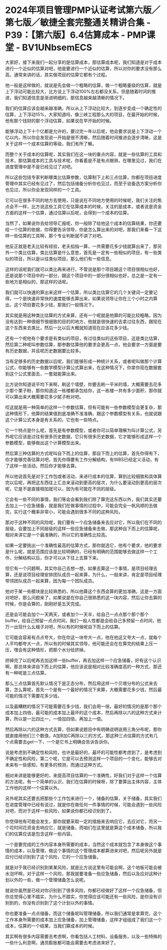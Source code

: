# 2024年项目管理PMP认证考试第六版／第七版／敏捷全套完整通关精讲合集 - P39：【第六版】6.4估算成本 - PMP课堂 - BV1UNbsemECS

大家好，接下来我们一起分享的是估算成本，那估算成本呢，我们知道是对于成本进行一个近似的估算对吧，他是要进行一个近似的估算，所以对你的要求没有那么高，通常来讲的话，其实做项目的估算它都有个过程。

他一般是这样做的，就说是先会做一个粗略的估算，做一个粗略量级的估算，就是上下浮动可能比较大，比方说上下浮动100%左右都没关系，但是随着时间的推进，我们知道信息是渐进明细的，那信息越来越清晰的情况下。

我们的估算应该会越来越准确，所以从上下浮动比较大，到逐步变成一个确定性的估算，上下浮动15%，大家知道吗，像三峡工程那么大的项目，在最开始的时候，他有那个钱财的那个浮动估算，如果说在早开始的时候。

能够浮动上下十个亿都是允许的，要过完一年以后呢，他会要求说是上下浮动一个亿以内，所以你会发现说一开始是很不清晰，然后随着时间推进会逐步清晰，这是关于这样一个成本估算的等级，我们有所了解。

而整个关于成本的估算呢，其实我们在这一块的重点内容，就是一些估算的工具和技术，那估算成本的工具与技术呢，你看着是不是有点眼熟，在哪里见过，我们在进度管理中是不是已经见过了对吧。

所以这些包括专家判断哪类比估算参数，估算制下上和三点估算，你都在项目进度管理中其实已经有见过了，然后包括储备分析你也见过，而至于说备选方案分析你也见过，所以你会发现同样的一个工具。

它可以在很多不同的地方去使用，只是说在不同地方使用的时候呢，我们关注的焦点会不一样，比方说这些工具它在估算成本的时候，关注的是成本，或者说是资金方面的这样一个估算，通过估算以后呢，会得到一个成本的估算。

当然了，如果说你去给领导汇报呢，你一般除了给他这个成本的估算结果，你还要给一个估算的依据，你得要告诉领导，你是怎么算出来的对吧，那我们来看一下这样一些估算的工具啊，那个专业判断就不讲了对吧。

他反正就是老夫比较有经验，老夫掐指一算，一共需要花多少钱就算出来了，那另外一个类比估算，类比估算是什么意思，首先是一定有一些相似的项目，有一些类似的项目，所以是以往类似项目，那么他们有一些信息。

这样的话呢我们就可以类比再来进行，不管说是那个项目跟这个项目很相似也好，还是说那个项目中的一部分，跟这个项目中的一部分很相似也好，总之是一定有一些地方是相似的，那这样的话呢。

我们就可以快速的算出来这样一个估算，所以类比估算它的几个关键词一定要记得，一个是快速非常快的速度能够去算出来，如果说领导让你在三个小时之内算出，这个项目要花多少钱，那我们一般情况下。

其实就是用这种类比估算的方式来算，还有一个呢就是他算的可能比较粗略，因为没有达到一种很细节很细致的目的的地方，他就是很快速的去拿过往东西，跟现在这个东西来去类比，然后一比以后大概就知道现在应该花多少钱。

还有一个呢他有个要求是有类似的项目，有过往类似的这些项目，这是类比估算，然后第二种呢叫参数估算，那参数估算他的要求会更高一点，他会要求一方面是要有历史数据，并且呢历史数据要比较多。

当有足够多的历史数据以后呢，我们能够形成一种统计关系，或者呢叫做那个计算公式，你能够有一些数学模型计算公式算出来，在这种情况下，你拿你现在数据套到这个公式里面去，一套就能算出来。

比方说你知道说平均下来啊，刷这个墙壁，你要去刷一平米的墙，大概需要去花多少那个栗子粉，那你知道这一栋楼都承包给你，这一栋楼一共有多少面积，那你就可以算出来大概需要花多少腻子粉对吧。

哎这就是用一种简单的这样一个参数估算，但有可能有一些参数模型会更复杂，那这种情形下，他算的结果值到底准确不准准确，跟这个参数模型有关系，也就说跟这个计算公式本身是有关系的，它也有一些特点。

它一个特点是什么呢，首先是有参数模型，或者你可以简单理解为叫计算公式，另外呢它应该是过往有很多历史数据，它只有很多历史数据，它才能够形成这样一个参数模型，能够做出这个计算模型出来。

然后第三种估算的方式呢叫自下而上的估算，那自下而上的估算，首先你得有下，你才能够完善估算对吧，首先你得要有工作分解结构，有WBS已经定义活动，有了这样一些活动，然后你才能够去算。

所以他说首先是对于工作包或者活动，来进行成本的估算，算到比较细致和具体算完以后呢，再把这东西往上汇总来滚动到更高的层次，为什么要滚动到更高的层次呢，它是不是直接相加就可以，因为有可能在不同的层级。

它会有一些不同的事情，我们等会会看到我们除了算完这东西以外，我们其实还要去加上一个应急储备，就是我们在做事情的过程中，可能会完全一帆风顺的去做完，实行这个概率非常小，可能会遇到很多不同的这种风险。

那对于这种不同的风险呢，我们要有一个应急储备来去应对它，所以我们在不同的层级，会要加上不同层级的这样一些应急储备来去做，那这种自下而上的估算呢，相对来讲它是一个最准确的，所以它的准确性比较高。

如果一定要挑出一个准确性最高的估算方式，那你就选它，他有个要求，他的要求是什么呢，就是范围应该是比较明确的，已经有明确的范围能够去做这样一个工作，分解结构以后，你才可以从下往上去算下来。

但它有一个问题啊，其实你自己去想一想，如果去算这一个事情，是项目经理去算，还是说项目经理安排团队成员一起来算，为什么，一般来讲，肯定是项目经理带领团队成员一起来算，因为每一个团队成员。

他对于某一些模块是比较熟悉的，所以他算这个东西会算的更加准确，这是一方面对吧好，那么问题来了，如果说是在你自己很熟悉的这一块内容，然后让你去算的时候，你是会算的，刚刚好是五天完成。

还是会可能会加个一天两天，或者加个一天半，给自己一点点那个那个那个buffer，给自己预留一点点时间，我们一般人性都是会给自己多预留一点时间，他万一出现什么幺蛾子对吧，所以有的时候呢自下而上的估算。

它可能会容易有点点夸大，你在你这一块夸大一点，他在他这又夸大一点，就每个人平均都夸大一点，所以有的时候其实领导，他可能还会在在算完的结果上压一压，嘿会有这种情形，把那个水分给挤掉。

挤掉完了以后呢再去加这样一些buffer，再去加这样一个应急储备，好有这个认识啊，那总体来讲自下而上的估算，他应该说是相对比较准确度高的一种方式，那还有一种呢是三点估算。

那么三点估算首先默认情况下是正态分布，然后用这样一个贝塔分布的公式来去算，怎么算呢，首先一个是有一个最好的情况下来算，大概需要花多少钱，然后最可能的情况下需要花多少钱。

以及最糟糕的情况下可能需要花多少钱，我们会用一倍，最好的情况的是那个那个成本加上四倍，最可能的成本加上最坏的这个成本，然后再除以六的这种方式来计算，所以是一比四比一，一倍加四倍，再加上一倍。

然后再除以六的这种方式去算，但如果说题目中有明确说明说用三角分布呢，那你就直接用他们三个数值，A加B加C再除以三的方式，那这种三点估算的方式有几个点需要去get一下，一个是它书上明确会告诉告诉你。

说是考虑到不确定性和风险，也许是最好的，最坏的可能性都考虑到了，是考虑到不确定性和风险，第二个呢，它是可以去预测这样一个项目的一个变化，能够去对未来有一些感知，有更多的预测，而通过这种方式。

相对来讲是能够更好的，来提高项目估算的一个准确性，好我们对于这样一个估算的方法呢，有一个简单的认识，我们在估算的时候呀，除了要算出主体内容，主体工作他的这样一个估算以外。

另外呢其实还要去把那些个工作包来进行一个，储备的估算，关于储备，其实我们在进度管理中已经有说过，就是你在做任何一件事情的时候，可能会遇到一些风险对吧，而对于这样一些风险，如果说你都已经识别到了。

你觉得他有可能会发生，那你就要采取一定的措施来去响应它，去应对它，而另一个花时间花资金去响应它，就是储备，而咱们在这里就是算这个成本储备，所以我们的估算应该是包含这样一些内容。

一个是要完成的工作内容本身所需要的成本，当然这个成本就包含了本身做这个事情的成本，以及管理，做这个事情的这个管理成本都算进来对吧，然后呢另外就是应付已经识别到了这个风险，它的一个应急储备。

就是对于我已经识别到某某风险，就是比方说这里有可能会啊，这个地板可能会被水泡坏啊，对于这样一个风险，那我就要准备一些应急储备，然后以及应对这种计划以外的一些，做一个管理储备怎么说呢。

就说你虽然是已经对你识别到了很多风险，你都已经做好了这样一个应急储备，但你总觉得心里不踏实，为什么不踏实，你觉得应该可能还有一些风险，是你没有识别到的，你没有识别到了这个计划以外的事情。

你也要准备一点点储备，而这个储备呢叫管理储备，所以我们通常是拿算完，这个工作本身所需要的成本加上应急储备，加上管理储备，这样才组组成了我们这一个成本，估算的一个结果，当我们算成本的时候。

其实啊有很多内容需要去考虑啊，你看包括人工材料，设备服务，以及一些特殊的一些什么利息啊，通货膨胀都可能会需要去考虑进来好了。

